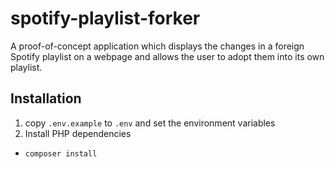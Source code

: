 # spotify-playlist-forker
A proof-of-concept application which displays the changes in a foreign Spotify playlist on a webpage and allows the user to adopt them into its own playlist.

## Installation
1. copy `.env.example` to `.env` and set the environment variables
2. Install PHP dependencies
  - `composer install`